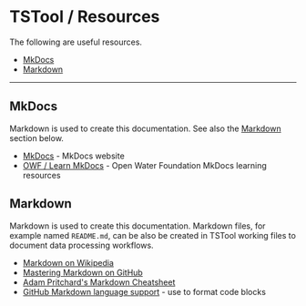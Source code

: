 # TSTool / Resources #

The following are useful resources.

* [MkDocs](#mkdocs)
* [Markdown](#markdown)

--------------------

## MkDocs ##

Markdown is used to create this documentation. See also the [Markdown](#markdown) section below.

* [MkDocs](https://www.mkdocs.org/) - MkDocs website
* [OWF / Learn MkDocs](https://learn.openwaterfoundation.org/owf-learn-mkdocs/) - Open Water Foundation MkDocs learning resources

## Markdown ##

Markdown is used to create this documentation.
Markdown files, for example named `README.md`, can be also be created in TSTool working files to
document data processing workflows.

* [Markdown on Wikipedia](https://en.wikipedia.org/wiki/Markdown)
* [Mastering Markdown on GitHub](https://guides.github.com/features/mastering-markdown/)
* [Adam Pritchard's Markdown Cheatsheet](https://github.com/adam-p/markdown-here/wiki/Markdown-Cheatsheet)
* [GitHub Markdown language support](https://github.com/github/linguist/blob/master/lib/linguist/languages.yml) - use to format code blocks
